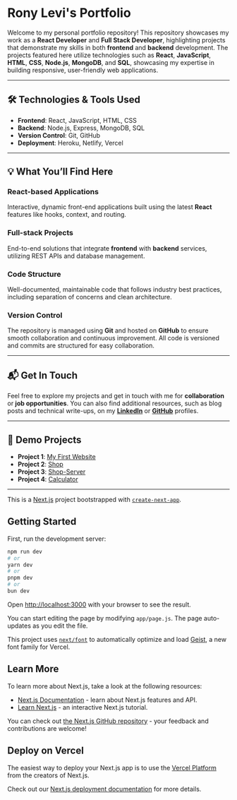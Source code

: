 # Rony Levi's Portfolio

Welcome to my personal portfolio repository! This repository showcases my work as a **React Developer** and **Full Stack Developer**, highlighting projects that demonstrate my skills in both **frontend** and **backend** development. The projects featured here utilize technologies such as **React**, **JavaScript**, **HTML**, **CSS**, **Node.js**, **MongoDB**, and **SQL**, showcasing my expertise in building responsive, user-friendly web applications.

---

## 🛠️ **Technologies & Tools Used**

- **Frontend**: React, JavaScript, HTML, CSS
- **Backend**: Node.js, Express, MongoDB, SQL
- **Version Control**: Git, GitHub
- **Deployment**: Heroku, Netlify, Vercel

---

## 💡 **What You’ll Find Here**

### **React-based Applications**
Interactive, dynamic front-end applications built using the latest **React** features like hooks, context, and routing.

### **Full-stack Projects**
End-to-end solutions that integrate **frontend** with **backend** services, utilizing REST APIs and database management.

### **Code Structure**
Well-documented, maintainable code that follows industry best practices, including separation of concerns and clean architecture.

### **Version Control**
The repository is managed using **Git** and hosted on **GitHub** to ensure smooth collaboration and continuous improvement. All code is versioned and commits are structured for easy collaboration.

---

## 📬 **Get In Touch**
Feel free to explore my projects and get in touch with me for **collaboration** or **job opportunities**. You can also find additional resources, such as blog posts and technical write-ups, on my **[LinkedIn](https://www.linkedin.com/in/rony-levi/)** or **[GitHub](https://github.com/LeviRony)** profiles.

---

## 🚀 **Demo Projects**
- **Project 1**: [My First Website](https://levirony.github.io/Rony_Levi_Profile/index.html)
- **Project 2**: [Shop](https://github.com/LeviRony/Shop)
- **Project 3**: [Shop-Server](https://github.com/LeviRony/RestAPI)
- **Project 4**: [Calculator](https://github.com/LeviRony/Calculator)

---



This is a [Next.js](https://nextjs.org) project bootstrapped with [`create-next-app`](https://nextjs.org/docs/app/api-reference/cli/create-next-app).

## Getting Started

First, run the development server:

```bash
npm run dev
# or
yarn dev
# or
pnpm dev
# or
bun dev
```

Open [http://localhost:3000](http://localhost:3000) with your browser to see the result.

You can start editing the page by modifying `app/page.js`. The page auto-updates as you edit the file.

This project uses [`next/font`](https://nextjs.org/docs/app/building-your-application/optimizing/fonts) to automatically optimize and load [Geist](https://vercel.com/font), a new font family for Vercel.

## Learn More

To learn more about Next.js, take a look at the following resources:

- [Next.js Documentation](https://nextjs.org/docs) - learn about Next.js features and API.
- [Learn Next.js](https://nextjs.org/learn) - an interactive Next.js tutorial.

You can check out [the Next.js GitHub repository](https://github.com/vercel/next.js) - your feedback and contributions are welcome!

## Deploy on Vercel

The easiest way to deploy your Next.js app is to use the [Vercel Platform](https://vercel.com/new?utm_medium=default-template&filter=next.js&utm_source=create-next-app&utm_campaign=create-next-app-readme) from the creators of Next.js.

Check out our [Next.js deployment documentation](https://nextjs.org/docs/app/building-your-application/deploying) for more details.
